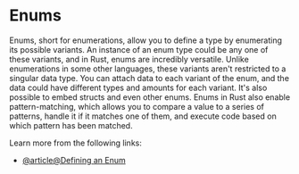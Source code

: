 # Enums

Enums, short for enumerations, allow you to define a type by enumerating its possible variants. An instance of an enum type could be any one of these variants, and in Rust, enums are incredibly versatile. Unlike enumerations in some other languages, these variants aren't restricted to a singular data type. You can attach data to each variant of the enum, and the data could have different types and amounts for each variant. It's also possible to embed structs and even other enums. Enums in Rust also enable pattern-matching, which allows you to compare a value to a series of patterns, handle it if it matches one of them, and execute code based on which pattern has been matched.

Learn more from the following links:

- [@article@Defining an Enum](https://rust-book.cs.brown.edu/ch06-01-defining-an-enum.html)
